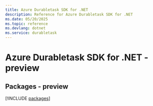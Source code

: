 ```yaml
---
title: Azure Durabletask SDK for .NET
description: Reference for Azure Durabletask SDK for .NET
ms.date: 05/20/2025
ms.topic: reference
ms.devlang: dotnet
ms.service: durabletask
---
```

# Azure Durabletask SDK for .NET - preview
## Packages - preview
[!INCLUDE [packages](durabletask-index.md)]